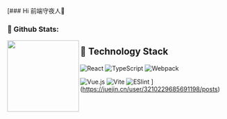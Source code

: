 [### Hi 前端守夜人👋

### 🌈 Github Stats:
<img align="left" height='165px' src="https://github-readme-stats.vercel.app/api?username=jj19100&bg_color=10,65db9f,338ed1&title_color=fff&text_color=fff">

## 🦘 Technology Stack

![React](https://img.shields.io/badge/-React-%23282C34?style=flat-square&logo=react)
![TypeScript](https://img.shields.io/badge/-TypeScript-007ACC?style=flat-square&logo=typescript&logoColor=white)
![Webpack](https://img.shields.io/badge/-Webpack-%232C3A42?style=flat-square&logo=webpack)

![Vue.js](https://img.shields.io/badge/-Vue.js-%232c3e50?style=flat-square&logo=vuedotjs)
![Vite](https://img.shields.io/badge/-Vite-%232C3A42?style=flat-square&logo=Vite)
![ESlint](https://img.shields.io/badge/-ESLint-%234B32C3?style=flat-square&logo=eslint)
](https://juejin.cn/user/3210229685691198/posts)
